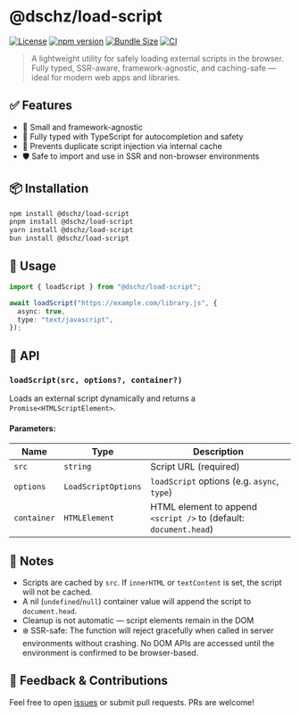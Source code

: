 # @dschz/load-script

[![License](https://img.shields.io/badge/license-MIT-green)](LICENSE)
[![npm version](https://img.shields.io/npm/v/@dschz/load-script?color=blue)](https://www.npmjs.com/package/@dschz/load-script)
[![Bundle Size](https://img.shields.io/bundlephobia/minzip/@dschz/load-script)](https://bundlephobia.com/package/@dschz/load-script)
[![CI](https://github.com/dsnchz/load-script/actions/workflows/ci.yaml/badge.svg)](https://github.com/dsnchz/load-script/actions/workflows/ci.yaml)

> A lightweight utility for safely loading external scripts in the browser. Fully typed, SSR-aware, framework-agnostic, and caching-safe — ideal for modern web apps and libraries.

## ✅ Features

- 📆 Small and framework-agnostic
- 📑 Fully typed with TypeScript for autocompletion and safety
- 🚫 Prevents duplicate script injection via internal cache
- 🛡️ Safe to import and use in SSR and non-browser environments

## 📦 Installation

```bash
npm install @dschz/load-script
pnpm install @dschz/load-script
yarn install @dschz/load-script
bun install @dschz/load-script
```

## 🔧 Usage

```ts
import { loadScript } from "@dschz/load-script";

await loadScript("https://example.com/library.js", {
  async: true,
  type: "text/javascript",
});
```

## 🧠 API

### `loadScript(src, options?, container?)`

Loads an external script dynamically and returns a `Promise<HTMLScriptElement>`.

#### Parameters:

| Name        | Type                | Description                                                       |
| ----------- | ------------------- | ----------------------------------------------------------------- |
| `src`       | `string`            | Script URL (required)                                             |
| `options`   | `LoadScriptOptions` | `loadScript` options (e.g. `async`, `type`)                       |
| `container` | `HTMLElement`       | HTML element to append `<script />` to (default: `document.head`) |

## 📝 Notes

- Scripts are cached by `src`. If `innerHTML` or `textContent` is set, the script will not be cached.
- A nil (`undefined`/`null`) container value will append the script to `document.head`.
- Cleanup is not automatic — script elements remain in the DOM
- ❄️ SSR-safe: The function will reject gracefully when called in server environments without crashing. No DOM APIs are accessed until the environment is confirmed to be browser-based.

## 💬 Feedback & Contributions

Feel free to open [issues](https://github.com/dsnchz/load-script/issues) or submit pull requests. PRs are welcome!
